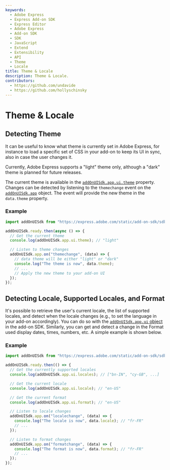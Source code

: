 ```yaml
---
keywords:
  - Adobe Express
  - Express Add-on SDK
  - Express Editor
  - Adobe Express
  - Add-on SDK
  - SDK
  - JavaScript
  - Extend
  - Extensibility
  - API
  - Theme
  - Locale
title: Theme & Locale
description: Theme & Locale.
contributors:
  - https://github.com/undavide
  - https://github.com/hollyschinsky
---
```


# Theme & Locale

## Detecting Theme

It can be useful to know what theme is currently set in Adobe Express, for instance to load a specific set of CSS in your add-on to keep its UI in sync, also in case the user changes it.

<InlineAlert slots="text" variant="info"/>

Currently, Adobe Express supports a "light" theme only, although a "dark" theme is planned for future releases.

The current theme is available in the [`addOnUISdk.app.ui.theme`](../../../references/addonsdk/app-ui.md#theme) property. Changes can be detected by listening to the `themechange` event on the [`addOnUISdk.app`](../../../references/addonsdk/addonsdk-app.md) object. The event will provide the new theme in the `data.theme` property.

### Example

```js
import addOnUISdk from "https://express.adobe.com/static/add-on-sdk/sdk.js";

addOnUISdk.ready.then(async () => {
  // Get the current theme
  console.log(addOnUISdk.app.ui.theme); // "light"

  // Listen to theme changes
  addOnUISdk.app.on("themechange", (data) => {
    // data theme will be either "light" or "dark"
    console.log("The theme is now", data.theme);
    // ...
    // Apply the new theme to your add-on UI
  });
});
```

## Detecting Locale, Supported Locales, and Format

It's possible to retrieve the user's current locale, the list of supported locales, and detect when the locale changes (e.g., to set the language in your add-on accordingly). You can do so with the [`addOnUISdk.app.ui` object](/references/addonsdk/app-ui.md#locale) in the add-on SDK. Similarly, you can get and detect a change in the Format used display dates, times, numbers, etc. A simple example is shown below.

### Example

```js
import addOnUISdk from "https://express.adobe.com/static/add-on-sdk/sdk.js";

addOnUISdk.ready.then(() => {
  // Get the currently supported locales
  console.log(addOnUISdk.app.ui.locales); // ["bn-IN", "cy-GB", ...]

  // Get the current locale
  console.log(addOnUISdk.app.ui.locale); // "en-US"

  // Get the current format
  console.log(addOnUISdk.app.ui.format); // "en-US"

  // Listen to locale changes
  addOnUISdk.app.on("localechange", (data) => {
    console.log("The locale is now", data.locale); // "fr-FR"
    // ...
  });

  // Listen to format changes
  addOnUISdk.app.on("formatchange", (data) => {
    console.log("The format is now", data.format); // "fr-FR"
    // ...
  });
});
```
